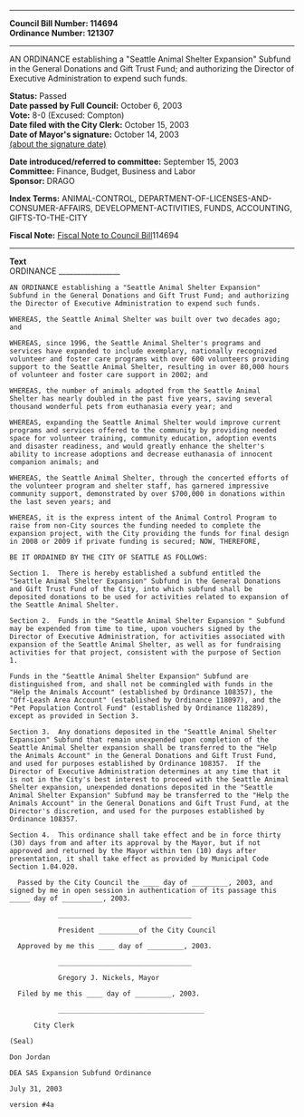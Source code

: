 * * * * *  
  
**Council Bill Number: [](#h0)[](#h2)114694**   
**Ordinance Number: 121307**  
  
* * * * *  
  
AN ORDINANCE establishing a "Seattle Animal Shelter Expansion" Subfund in the General Donations and Gift Trust Fund; and authorizing the Director of Executive Administration to expend such funds.  
  
**Status:** Passed   
**Date passed by Full Council:** October 6, 2003   
**Vote:** 8-0 (Excused: Compton)   
**Date filed with the City Clerk:** October 15, 2003   
**Date of Mayor's signature:** October 14, 2003   
[(about the signature date)](/~public/approvaldate.htm)   
  
  
**Date introduced/referred to committee:** September 15, 2003   
**Committee:** Finance, Budget, Business and Labor   
**Sponsor:** DRAGO   
  
**Index Terms:** ANIMAL-CONTROL, DEPARTMENT-OF-LICENSES-AND-CONSUMER-AFFAIRS, DEVELOPMENT-ACTIVITIES, FUNDS, ACCOUNTING, GIFTS-TO-THE-CITY  
  
**Fiscal Note:** [Fiscal Note to Council Bill](http://clerk.seattle.gov/~public/fnote/114694.htm)[](#h1)[](#h3)114694  
  
* * * * *  
  
**Text**  
    ORDINANCE _________________  
  
    AN ORDINANCE establishing a "Seattle Animal Shelter Expansion"  
    Subfund in the General Donations and Gift Trust Fund; and authorizing  
    the Director of Executive Administration to expend such funds.  
  
    WHEREAS, the Seattle Animal Shelter was built over two decades ago;  
    and  
  
    WHEREAS, since 1996, the Seattle Animal Shelter's programs and  
    services have expanded to include exemplary, nationally recognized  
    volunteer and foster care programs with over 600 volunteers providing  
    support to the Seattle Animal Shelter, resulting in over 80,000 hours  
    of volunteer and foster care support in 2002; and  
  
    WHEREAS, the number of animals adopted from the Seattle Animal  
    Shelter has nearly doubled in the past five years, saving several  
    thousand wonderful pets from euthanasia every year; and  
  
    WHEREAS, expanding the Seattle Animal Shelter would improve current  
    programs and services offered to the community by providing needed  
    space for volunteer training, community education, adoption events  
    and disaster readiness, and would greatly enhance the shelter's  
    ability to increase adoptions and decrease euthanasia of innocent  
    companion animals; and  
  
    WHEREAS, the Seattle Animal Shelter, through the concerted efforts of  
    the volunteer program and shelter staff, has garnered impressive  
    community support, demonstrated by over $700,000 in donations within  
    the last seven years; and  
  
    WHEREAS, it is the express intent of the Animal Control Program to  
    raise from non-City sources the funding needed to complete the  
    expansion project, with the City providing the funds for final design  
    in 2008 or 2009 if private funding is secured; NOW, THEREFORE,  
  
    BE IT ORDAINED BY THE CITY OF SEATTLE AS FOLLOWS:  
  
    Section 1.  There is hereby established a subfund entitled the  
    "Seattle Animal Shelter Expansion" Subfund in the General Donations  
    and Gift Trust Fund of the City, into which subfund shall be  
    deposited donations to be used for activities related to expansion of  
    the Seattle Animal Shelter.  
  
    Section 2.  Funds in the "Seattle Animal Shelter Expansion " Subfund  
    may be expended from time to time, upon vouchers signed by the  
    Director of Executive Administration, for activities associated with  
    expansion of the Seattle Animal Shelter, as well as for fundraising  
    activities for that project, consistent with the purpose of Section  
    1.  
  
    Funds in the "Seattle Animal Shelter Expansion" Subfund are  
    distinguished from, and shall not be commingled with funds in the  
    "Help the Animals Account" (established by Ordinance 108357), the  
    "Off-Leash Area Account" (established by Ordinance 118097), and the  
    "Pet Population Control Fund" (established by Ordinance 118289),  
    except as provided in Section 3.  
  
    Section 3.  Any donations deposited in the "Seattle Animal Shelter  
    Expansion" Subfund that remain unexpended upon completion of the  
    Seattle Animal Shelter expansion shall be transferred to the "Help  
    the Animals Account" in the General Donations and Gift Trust Fund,  
    and used for purposes established by Ordinance 108357.  If the  
    Director of Executive Administration determines at any time that it  
    is not in the City's best interest to proceed with the Seattle Animal  
    Shelter expansion, unexpended donations deposited in the "Seattle  
    Animal Shelter Expansion" Subfund may be transferred to the "Help the  
    Animals Account" in the General Donations and Gift Trust Fund, at the  
    Director's discretion, and used for the purposes established by  
    Ordinance 108357.  
  
    Section 4.  This ordinance shall take effect and be in force thirty  
    (30) days from and after its approval by the Mayor, but if not  
    approved and returned by the Mayor within ten (10) days after  
    presentation, it shall take effect as provided by Municipal Code  
    Section 1.04.020.  
  
      Passed by the City Council the ____ day of _________, 2003, and  
    signed by me in open session in authentication of its passage this  
    _____ day of __________, 2003.  
  
                _________________________________  
  
                President __________of the City Council  
  
      Approved by me this ____ day of _________, 2003.  
  
                _________________________________  
  
                Gregory J. Nickels, Mayor  
  
      Filed by me this ____ day of _________, 2003.  
  
                ____________________________________  
  
          City Clerk  
  
    (Seal)  
  
    Don Jordan  
  
    DEA SAS Expansion Subfund Ordinance  
  
    July 31, 2003  
  
    version #4a  

